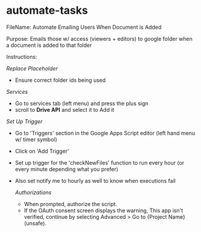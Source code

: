 # automate-tasks

FileName: Automate Emailing Users When Document is Added

Purpose: Emails those w/ access (viewers + editors) to google folder when a document is added to that folder 

Instructions: 

_Replace Placeholder_
- Ensure correct folder ids being used 

_Services_
- Go to services tab (left menu) and press the plus sign
- scroll to **Drive API** and select it to Add it

_Set Up Trigger_
- Go to 'Triggers' section in the Google Apps Script editor (left hand menu w/ timer symbol) 
- Click on 'Add Trigger'
- Set up trigger for the 'checkNewFiles' function to run every hour (or every minute depending what you prefer)
- Also set notify me to hourly as well to know when executions fail 

  _Authorizations_
  - When prompted, authorize the script.
  - If the OAuth consent screen displays the warning, This app isn't verified, continue by selecting Advanced > Go to {Project Name} (unsafe).

